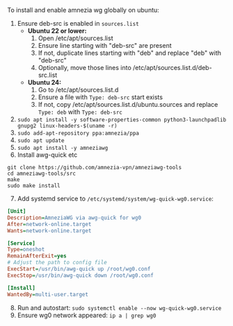 To install and enable amnezia wg globally on ubuntu:
1. Ensure deb-src is enabled in `sources.list`  
   - **Ubuntu 22 or lower:**
     1. Open /etc/apt/sources.list
     2. Ensure line starting with "deb-src" are present
     3. If not, duplicate lines starting with "deb" and replace "deb" with "deb-src"
     4. Optionally, move those lines into /etc/apt/sources.list.d/deb-src.list
   - **Ubuntu 24:**
     1. Go to /etc/apt/sources.list.d
     2. Ensure a file with `Type: deb-src` start exists
     3. If not, copy /etc/apt/sources.list.d/ubuntu.sources and replace `Type: deb` with `Type: deb-src`
2. `sudo apt install -y software-properties-common python3-launchpadlib gnupg2 linux-headers-$(uname -r)`
3. `sudo add-apt-repository ppa:amnezia/ppa`
4. `sudo apt update`
5. `sudo apt install -y amneziawg`
6. Install awg-quick etc
```shell
git clone https://github.com/amnezia-vpn/amneziawg-tools
cd amneziawg-tools/src
make
sudo make install
```
7. Add systemd service to `/etc/systemd/system/wg-quick-wg0.service`:
```ini
[Unit]
Description=AmneziaWG via awg-quick for wg0
After=network-online.target
Wants=network-online.target

[Service]
Type=oneshot
RemainAfterExit=yes
# Adjust the path to config file
ExecStart=/usr/bin/awg-quick up /root/wg0.conf 
ExecStop=/usr/bin/awg-quick down /root/wg0.conf

[Install]
WantedBy=multi-user.target
```
8. Run and autostart: `sudo systemctl enable --now wg-quick-wg0.service`
9. Ensure wg0 network appeared: `ip a | grep wg0`
